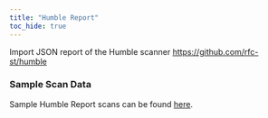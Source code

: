 ```yaml
---
title: "Humble Report"
toc_hide: true
---
```

Import JSON report of the Humble scanner
<https://github.com/rfc-st/humble>

### Sample Scan Data
Sample Humble Report scans can be found [here](https://github.com/DefectDojo/django-DefectDojo/tree/master/unittests/scans/humble).
